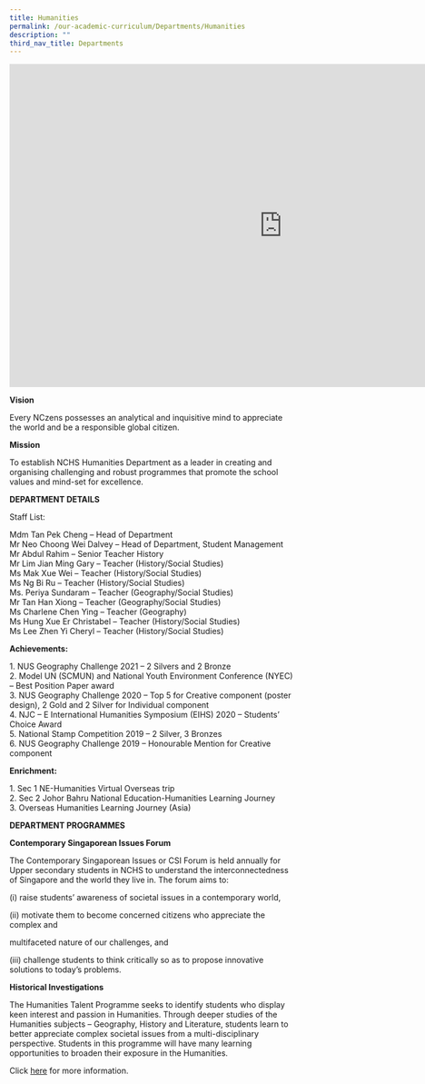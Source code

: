 ```yaml
---
title: Humanities
permalink: /our-academic-curriculum/Departments/Humanities
description: ""
third_nav_title: Departments
---
```

<iframe allowfullscreen="true" height="569" width="960" frameborder="0" src="https://docs.google.com/presentation/d/e/2PACX-1vRgmXWqZt57UOTajBByACQ56TIuivm_-CM4vYjuiLFy38a0q1UAEHXYD30cq0wg7LCngrccSOVPLBFb/embed?start=false&amp;loop=false&amp;delayms=3000"></iframe>

**Vision**

Every NCzens possesses an analytical and inquisitive mind to appreciate the world and be a responsible global citizen.

**Mission**

To establish NCHS Humanities Department as a leader in creating and organising challenging and robust programmes that promote the school values and mind-set for excellence.

**DEPARTMENT DETAILS**

Staff List:

Mdm Tan Pek Cheng – Head of Department
<br>Mr Neo Choong Wei Dalvey – Head of Department, Student Management
<br>Mr Abdul Rahim – Senior Teacher History
<br>Mr Lim Jian Ming Gary – Teacher (History/Social Studies)
<br>Ms Mak Xue Wei – Teacher (History/Social Studies)
<br>Ms Ng Bi Ru – Teacher (History/Social Studies)
<br>Ms. Periya Sundaram – Teacher (Geography/Social Studies)
<br>Mr Tan Han Xiong – Teacher (Geography/Social Studies)
<br>Ms Charlene Chen Ying – Teacher (Geography)
<br>Ms Hung Xue Er Christabel – Teacher (History/Social Studies)
<br>Ms Lee Zhen Yi Cheryl – Teacher (History/Social Studies)

**Achievements:**

1\. NUS Geography Challenge 2021 – 2 Silvers and 2 Bronze
<br>2\. Model UN (SCMUN) and National Youth Environment Conference (NYEC) – Best Position Paper award
<br>3\. NUS Geography Challenge 2020 – Top 5 for Creative component (poster design), 2 Gold and 2 Silver for Individual component
<br>4\. NJC – E International Humanities Symposium (EIHS) 2020 – Students’ Choice Award
<br>5\. National Stamp Competition 2019 – 2 Silver, 3 Bronzes
<br>6\. NUS Geography Challenge 2019 – Honourable Mention for Creative component

  

**Enrichment:**

1\. Sec 1 NE-Humanities Virtual Overseas trip
<br>2\. Sec 2 Johor Bahru National Education-Humanities Learning Journey
<br>3\. Overseas Humanities Learning Journey (Asia)

**DEPARTMENT PROGRAMMES**

**Contemporary Singaporean Issues Forum**

The Contemporary Singaporean Issues or CSI Forum is held annually for Upper secondary students in NCHS to understand the interconnectedness of Singapore and the world they live in. The forum aims to:

(i) raise students’ awareness of societal issues in a contemporary world,

(ii) motivate them to become concerned citizens who appreciate the complex and

multifaceted nature of our challenges, and

(iii) challenge students to think critically so as to propose innovative solutions to today’s problems.

**Historical Investigations**


The Humanities Talent Programme seeks to identify students who display keen interest and passion in Humanities. Through deeper studies of the Humanities subjects – Geography, History and Literature, students learn to better appreciate complex societal issues from a multi-disciplinary perspective. Students in this programme will have many learning opportunities to broaden their exposure in the Humanities.

  

Click&nbsp;[here](/our-talent-development/Department-Talent-Programmes/Humanities-Talent-Programme)&nbsp;for more information.